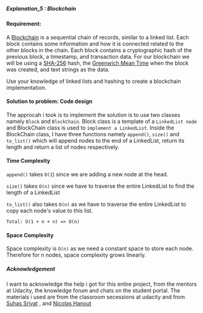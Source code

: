 
##### Explanation_5 : Blockchain


#### Requirement:

A [Blockchain](https://en.wikipedia.org/wiki/Blockchain) is a sequential chain of records, similar to a linked list. Each block contains some information and how it is connected related to the other blocks in the chain. Each block contains a cryptographic hash of the previous block, a timestamp, and transaction data. For our blockchain we will be using a [SHA-256](https://en.wikipedia.org/wiki/SHA-2) hash, the [Greenwich Mean Time](https://en.wikipedia.org/wiki/Greenwich_Mean_Time) when the block was created, and text strings as the data.

Use your knowledge of linked lists and hashing to create a blockchain implementation.



#### Solution to problem: Code design 

The approcah i took is to implement the solution is to use two classes namely `Block` and `BlockChain`. Block class is a template of a `LinkedList node` and BlockChain class is used to `implement a LinkedList`. Inside the BlockChain class, I have three functions namely `append()`, `size()` and `to_list()` which will append nodes to the end of a LinkedList, return its length and return a list of nodes respectively.



#### Time Complexity

`append()` takes `O(1`) since we are adding a new node at the head.

`size()` takes `O(n)` since we have to traverse the entire LinkedList to find the length of a LinkedList

`to_list()` also takes `O(n)` as we have to traverse the entire LinkedList to copy each node's value to this list.

`Total: O(1 + n + n) => O(n)`

#### Space Complexity

Space complexity is `O(n)` as we need a constant space to store each node. Therefore for n nodes, space complexity grows linearly.


##### Acknowledgement

I want to acknowledge the help i got for this entire project, from the mentors at Udacity, the knowledge forum and chats on the student portal. The materials i used are from the classroom secessions at udacity and from [Suhas Srivat](https://github.com/suhassrivats) , and [Nicolas Hanout](https://github.com/nicolashanout/Show-Me-the-Data-Structures---UDACITY--/blob/master/explanation_3.md)
